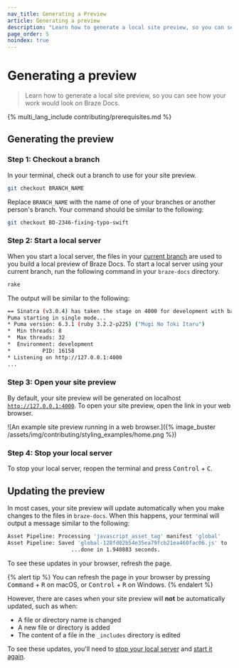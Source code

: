 ```yaml
---
nav_title: Generating a Preview
article: Generating a preview
description: "Learn how to generate a local site preview, so you can see how your work would look on Braze Docs."
page_order: 5 
noindex: true
---
```


# Generating a preview

> Learn how to generate a local site preview, so you can see how your work would look on Braze Docs.

{% multi_lang_include contributing/prerequisites.md %}

## Generating the preview

### Step 1: Checkout a branch

In your terminal, check out a branch to use for your site preview.

```bash
git checkout BRANCH_NAME
```

Replace `BRANCH_NAME` with the name of one of your branches or another person's branch. Your command should be similar to the following:

```bash
git checkout BD-2346-fixing-typo-swift
```

### Step 2: Start a local server

When you start a local server, the files in your [current branch](#step-1-checkout-a-branch) are used to you build a local preview of Braze Docs. To start a local server using your current branch, run the following command in your `braze-docs` directory.

```bash
rake
```

The output will be similar to the following:

```bash
== Sinatra (v3.0.4) has taken the stage on 4000 for development with backup from Puma
Puma starting in single mode...
* Puma version: 6.3.1 (ruby 3.2.2-p225) ("Mugi No Toki Itaru")
*  Min threads: 8
*  Max threads: 32
*  Environment: development
*          PID: 16158
* Listening on http://127.0.0.1:4000
...
```

### Step 3: Open your site preview

By default, your site preview will be generated on localhost [`http://127.0.0.1:4000`](http://127.0.0.1:4000). To open your site preview, open the link in your web browser.

![An example site preview running in a web browser.]({% image_buster /assets/img/contributing/styling_examples/home.png %})

### Step 4: Stop your local server

To stop your local server, reopen the terminal and press <kbd>Control</kbd> + <kbd>C</kbd>.

## Updating the preview

In most cases, your site preview will update automatically when you make changes to the files in `braze-docs`. When this happens, your terminal will output a message similar to the following:

```bash
Asset Pipeline: Processing 'javascript_asset_tag' manifest 'global'
Asset Pipeline: Saved 'global-128fd02b54e35ea79fcb21ea460fac06.js' to '/Users/alex-lee/braze-docs/_site/assets'
                    ...done in 1.940883 seconds.
```

To see these updates in your browser, refresh the page.

{% alert tip %}
You can refresh the page in your browser by pressing <kbd>Command</kbd> + <kbd>R</kbd> on macOS, or <kbd>Control</kbd> + <kbd>R</kbd> on Windows.
{% endalert %}

However, there are cases when your site preview will **not** be automatically updated, such as when:

- A file or directory name is changed
- A new file or directory is added
- The content of a file in the `_includes` directory is edited 

To see these updates, you'll need to [stop your local server](#step-4-stop-your-local-server) and [start it again](#step-2-start-a-local-server).

